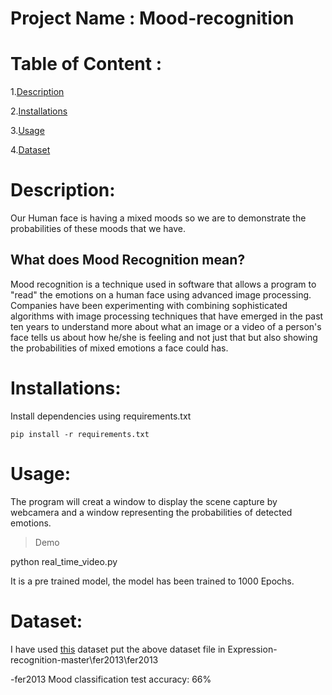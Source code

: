 # Project Name : Mood-recognition
# Table of Content :
1.[Description](#p1)

2.[Installations](#p2)

3.[Usage](#p3)

4.[Dataset](#p4)




<a id="p1"></a> 
# Description:

Our Human face is having a mixed moods so we are to demonstrate the probabilities of these moods that we have.

## What does Mood Recognition mean?

Mood recognition is a technique used in software that allows a program to "read" the emotions on a human face using advanced image processing. Companies have been experimenting with combining sophisticated algorithms with image processing techniques that have emerged in the past ten years to understand more about what an image or a video of a person's face tells us about how he/she is feeling and not just that but also showing the probabilities of mixed emotions a face could has.

<a id="p2"></a> 
# Installations:

Install dependencies using requirements.txt

```shell
pip install -r requirements.txt
```

<a id="p3"></a> 
# Usage:

The program will creat a window to display the scene capture by webcamera and a window representing the probabilities of detected emotions.

> Demo

python real_time_video.py

It is a pre trained model, the model has been trained to 1000 Epochs.


<a id="p4"></a> 
# Dataset:

I have used [this](https://www.kaggle.com/c/3364/download-all) dataset
put the above dataset file in Expression-recognition-master\fer2013\fer2013


-fer2013 Mood classification test accuracy: 66%






